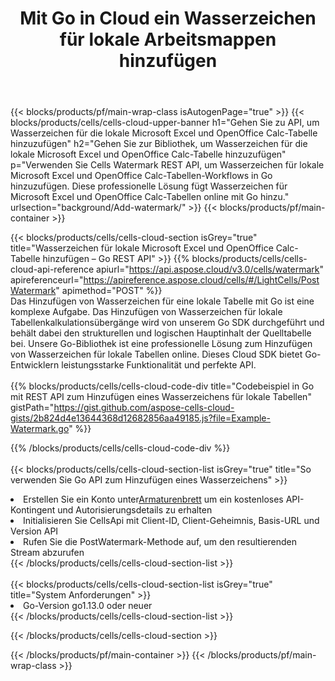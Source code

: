 ﻿---
title:  Mit Go in Cloud ein Wasserzeichen für lokale Arbeitsmappen hinzufügen
description:  Cloud-APIs und SDKs zum Hinzufügen von Wasserzeichen für Microsoft Excel und OpenOffice Calc mit Go. Hinzufügen von Wasserzeichen für lokale Tabellenkalkulationen durch das Cells Cloud API SDK für Go.
---
{{< blocks/products/pf/main-wrap-class isAutogenPage="true" >}}
{{< blocks/products/cells/cells-cloud-upper-banner h1="Gehen Sie zu API, um Wasserzeichen für die lokale Microsoft Excel und OpenOffice Calc-Tabelle hinzuzufügen" h2="Gehen Sie zur Bibliothek, um Wasserzeichen für die lokale Microsoft Excel und OpenOffice Calc-Tabelle hinzuzufügen" p="Verwenden Sie Cells Watermark REST API, um Wasserzeichen für lokale Microsoft Excel und OpenOffice Calc-Tabellen-Workflows in Go hinzuzufügen. Diese professionelle Lösung fügt Wasserzeichen für Microsoft Excel und OpenOffice Calc-Tabellen online mit Go hinzu." urlsection="background/Add-watermark/" >}}
{{< blocks/products/pf/main-container >}}

{{< blocks/products/cells/cells-cloud-section isGrey="true" title="Wasserzeichen für lokale Microsoft Excel und OpenOffice Calc-Tabelle hinzufügen – Go REST API" >}}
{{% blocks/products/cells/cells-cloud-api-reference apiurl="https://api.aspose.cloud/v3.0/cells/watermark" apireferenceurl="https://apireference.aspose.cloud/cells/#/LightCells/PostWatermark" apimethod="POST" %}}
<br/>
Das Hinzufügen von Wasserzeichen für eine lokale Tabelle mit Go ist eine komplexe Aufgabe. Das Hinzufügen von Wasserzeichen für lokale Tabellenkalkulationsübergänge wird von unserem Go SDK durchgeführt und behält dabei den strukturellen und logischen Hauptinhalt der Quelltabelle bei. Unsere Go-Bibliothek ist eine professionelle Lösung zum Hinzufügen von Wasserzeichen für lokale Tabellen online. Dieses Cloud SDK bietet Go-Entwicklern leistungsstarke Funktionalität und perfekte API.
<br/>
<br/>
{{% blocks/products/cells/cells-cloud-code-div title="Codebeispiel in Go mit REST API zum Hinzufügen eines Wasserzeichens für lokale Tabellen" gistPath="https://gist.github.com/aspose-cells-cloud-gists/2b824d4e13644368d12682856aa49185.js?file=Example-Watermark.go" %}}
  
{{% /blocks/products/cells/cells-cloud-code-div %}}
<br/>
<br/>
{{< blocks/products/cells/cells-cloud-section-list isGrey="true" title="So verwenden Sie Go API zum Hinzufügen eines Wasserzeichens" >}}
<li> Erstellen Sie ein Konto unter<a href="https://dashboard.aspose.cloud/">Armaturenbrett</a> um ein kostenloses API-Kontingent und Autorisierungsdetails zu erhalten</li>
<li>Initialisieren Sie CellsApi mit Client-ID, Client-Geheimnis, Basis-URL und Version API</li>
<li>Rufen Sie die PostWatermark-Methode auf, um den resultierenden Stream abzurufen</li>
{{< /blocks/products/cells/cells-cloud-section-list >}}
<br/>
<br/>
{{< blocks/products/cells/cells-cloud-section-list isGrey="true" title="System Anforderungen" >}}
<li>Go-Version go1.13.0 oder neuer</li>
{{< /blocks/products/cells/cells-cloud-section-list >}}

{{< /blocks/products/cells/cells-cloud-section >}}

{{< /blocks/products/pf/main-container >}}
{{< /blocks/products/pf/main-wrap-class >}}
